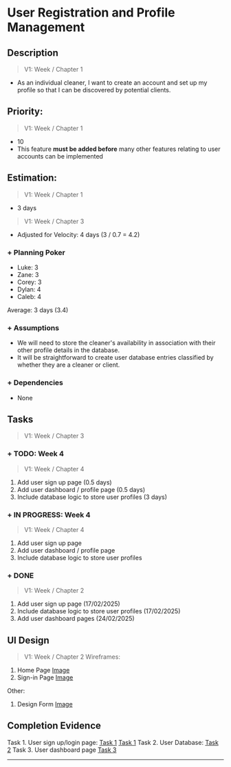 # User Registration and Profile Management

## Description  

>   V1: Week / Chapter 1
- As an individual cleaner, I want to create an account and set up my profile so that I can be discovered by potential clients.  

## Priority:  

>   V1: Week / Chapter 1 
- 10
- This feature **must be added before** many other features relating to user accounts can be implemented  

## Estimation:  

>   V1: Week / Chapter 1 
- 3 days 

>   V1: Week / Chapter 3
- Adjusted for Velocity: 4 days (3 / 0.7 = 4.2)
### + Planning Poker  

- Luke: 3  
- Zane: 3 
- Corey: 3  
- Dylan: 4
- Caleb: 4

Average: 3 days (3.4)  

### + Assumptions  

- We will need to store the cleaner's availability in association with their other profile details in the database.
- It will be straightforward to create user database entries classified by whether they are a cleaner or client. 

### + Dependencies

- None

## Tasks  
>   V1: Week / Chapter 3

### + TODO: Week 4
>   V1: Week / Chapter 4
1. Add user sign up page (0.5 days)
2. Add user dashboard / profile page (0.5 days)
3. Include database logic to store user profiles (3 days)
### + IN PROGRESS: Week 4
>   V1: Week / Chapter 4
1. Add user sign up page
2. Add user dashboard / profile page
3. Include database logic to store user profiles
### + DONE
>   V1: Week / Chapter 2
1. Add user sign up page (17/02/2025)
2. Include database logic to store user profiles (17/02/2025)
3. Add user dashboard pages (24/02/2025)

## UI Design  

>   V1: Week / Chapter 2
Wireframes:
1. Home Page [Image](/images/ui_design/Home_Page_Wireframe.png)
3. Sign-in Page [Image](/images/ui_design/Sign-in_Page_Wireframe.png)

Other:
1. Design Form [Image](/images/UI-Design_Form.png)
  
## Completion Evidence  

  Task 1. User sign up/login page: [Task 1](/images/iteration1_completion_evidence/User%20Sign%20Up.png) [Task 1](images/iteration1_completion_evidence/User%20Log%20In.png)
  Task 2. User Database: [Task 2](images/iteration1_completion_evidence/User%20database%20test.png)
  Task 3. User dashboard page [Task 3](images/iteration1_completion_evidence/user_dashboard.png)
  
--- 
